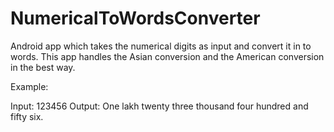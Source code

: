 # NumericalToWordsConverter

Android app which takes the numerical digits as input and convert it in to words. 
This app handles the Asian conversion and the American conversion in the best way.

Example: 

Input: 123456
Output: One lakh twenty three thousand four hundred and fifty six.
